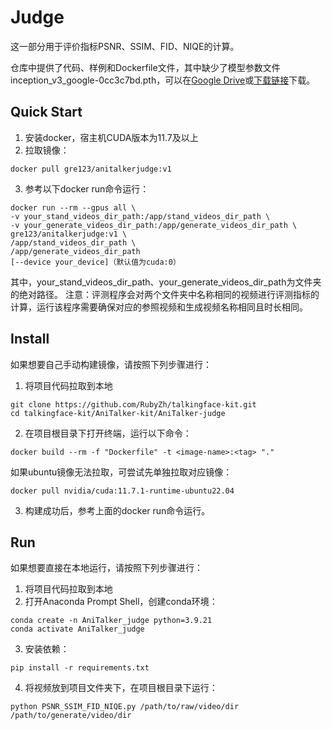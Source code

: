 # Judge

这一部分用于评价指标PSNR、SSIM、FID、NIQE的计算。

仓库中提供了代码、样例和Dockerfile文件，其中缺少了模型参数文件inception_v3_google-0cc3c7bd.pth，可以在[Google Drive](https://drive.google.com/file/d/1urWE3mUroo2rOn-A2nBXWhuKQ2I1M2zd/view?usp=drive_link)或[下载链接](https://download.pytorch.org/models/inception_v3_google-0cc3c7bd.pth)下载。

## Quick Start

1. 安装docker，宿主机CUDA版本为11.7及以上
2. 拉取镜像：

```
docker pull gre123/anitalkerjudge:v1
```

3. 参考以下docker run命令运行：

```
docker run --rm --gpus all \
-v your_stand_videos_dir_path:/app/stand_videos_dir_path \
-v your_generate_videos_dir_path:/app/generate_videos_dir_path \
gre123/anitalkerjudge:v1 \
/app/stand_videos_dir_path \
/app/generate_videos_dir_path
[--device your_device]（默认值为cuda:0）
```

其中，your_stand_videos_dir_path、your_generate_videos_dir_path为文件夹的绝对路径。
注意：评测程序会对两个文件夹中名称相同的视频进行评测指标的计算，运行该程序需要确保对应的参照视频和生成视频名称相同且时长相同。

## Install

如果想要自己手动构建镜像，请按照下列步骤进行：

1. 将项目代码拉取到本地

```
git clone https://github.com/RubyZh/talkingface-kit.git
cd talkingface-kit/AniTalker-kit/AniTalker-judge
```

2. 在项目根目录下打开终端，运行以下命令：

```
docker build --rm -f "Dockerfile" -t <image-name>:<tag> "."
```

如果ubuntu镜像无法拉取，可尝试先单独拉取对应镜像：

```
docker pull nvidia/cuda:11.7.1-runtime-ubuntu22.04
```

3. 构建成功后，参考上面的docker run命令运行。

## Run

如果想要直接在本地运行，请按照下列步骤进行：

1. 将项目代码拉取到本地
2. 打开Anaconda Prompt Shell，创建conda环境：

```
conda create -n AniTalker_judge python=3.9.21
conda activate AniTalker_judge
```

3. 安装依赖：

```
pip install -r requirements.txt
```

4. 将视频放到项目文件夹下，在项目根目录下运行：

```
python PSNR_SSIM_FID_NIQE.py /path/to/raw/video/dir /path/to/generate/video/dir
```
